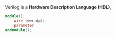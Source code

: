 Verilog is a **Hardware Description Language (HDL)**, 

```verilog
module();
	wire [wer:dp];
	parameter
endmodule();
```
